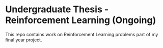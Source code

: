 # Undergraduate Thesis - Reinforcement Learning (Ongoing)

This repo contains work on Reinforcement Learning problems part of my final year project.